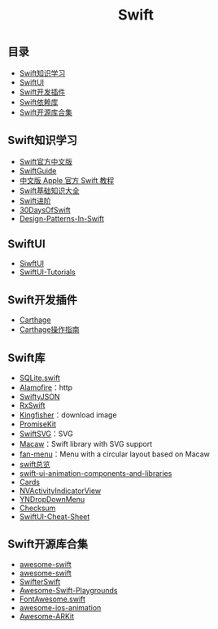 <h1 align="center">Swift<h1>

## 目录

* [Swift知识学习](#Swift知识学习)
* [SwiftUI](#SwiftUI)
* [Swift开发插件](#Swift开发插件)
* [Swift依赖库](#Swift依赖库)
* [Swift开源库合集](#Swift开源库合集)

## Swift知识学习

* [Swift官方中文版](https://swiftgg.gitbook.io/swift/)
* [SwiftGuide](https://github.com/ipader/SwiftGuide)
* [中文版 Apple 官方 Swift 教程](https://github.com/SwiftGGTeam/the-swift-programming-language-in-chinese)
* [Swift基础知识大全](https://github.com/iOS-Swift-Developers/Swift)
* [Swift进阶](https://github.com/Liaoworking/Advanced-Swift)
* [30DaysOfSwift](https://github.com/allenwong/30DaysofSwift)
* [Design-Patterns-In-Swift](https://github.com/ochococo/Design-Patterns-In-Swift)

##  SwiftUI

* [SiwftUI](https://github.com/ygit/swiftui)
* [SwiftUI-Tutorials](https://github.com/WillieWangWei/SwiftUI-Tutorials)

## Swift开发插件

* [Carthage](https://github.com/Carthage/Carthage)
* [Carthage操作指南](/Swift/Carthage.md)

## Swift库

* [SQLite.swift](https://github.com/stephencelis/SQLite.swift)
* [Alamofire](https://github.com/Alamofire/Alamofire)：http
* [SwiftyJSON](https://github.com/SwiftyJSON/SwiftyJSON)
* [RxSwift](https://github.com/ReactiveX/RxSwift)
* [Kingfisher](https://github.com/onevcat/Kingfisher)：download image
* [PromiseKit](https://github.com/mxcl/PromiseKit)
* [SwiftSVG](https://github.com/mchoe/SwiftSVG)：SVG
* [Macaw](https://github.com/exyte/Macaw)：Swift library with SVG support
* [fan-menu](https://github.com/exyte/fan-menu)：Menu with a circular layout based on Macaw
* [swift总览](https://github.com/topics/swift)
* [swift-ui-animation-components-and-libraries](https://github.com/Ramotion/swift-ui-animation-components-and-libraries)
* [Cards](https://github.com/PaoloCuscela/Cards)
* [NVActivityIndicatorView](https://github.com/ninjaprox/NVActivityIndicatorView)
* [YNDropDownMenu](https://github.com/younatics/YNDropDownMenu)
* [Checksum](https://github.com/rnine/Checksum)
* [SwiftUI-Cheat-Sheet](https://github.com/SimpleBoilerplates/SwiftUI-Cheat-Sheet)

## Swift开源库合集

- [awesome-swift](https://github.com/matteocrippa/awesome-swift)
- [awesome-swift](https://github.com/Wolg/awesome-swift)
- [SwifterSwift](https://github.com/SwifterSwift/SwifterSwift)
- [Awesome-Swift-Playgrounds](https://github.com/uraimo/Awesome-Swift-Playgrounds)
- [FontAwesome.swift](https://github.com/thii/FontAwesome.swift)
- [awesome-ios-animation](https://github.com/ameizi/awesome-ios-animation)
- [Awesome-ARKit](https://github.com/olucurious/Awesome-ARKit)

